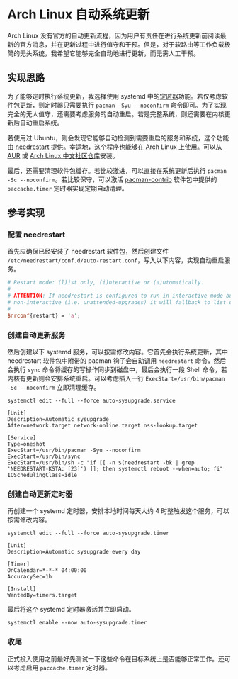 # Arch Linux 自动系统更新

Arch Linux 没有官方的自动更新流程，因为用户有责任在进行系统更新前阅读最新的官方消息，并在更新过程中进行值守和干预。但是，对于软路由等工作负载极简的无头系统，我希望它能够完全自动地进行更新，而无需人工干预。

## 实现思路

为了能够定时执行系统更新，我选择使用 systemd 中的[定时器](https://wiki.archlinuxcn.org/wiki/Systemd/%E5%AE%9A%E6%97%B6%E5%99%A8)功能。若仅考虑软件包更新，则定时器只需要执行 `pacman -Syu --noconfirm` 命令即可。为了实现完全的无人值守，还需要考虑服务的自动重启。若是完整系统，则还需要在内核更新后自动重启系统。

若使用过 Ubuntu，则会发现它能够自动检测到需要重启的服务和系统，这个功能由 [needrestart](https://github.com/liske/needrestart) 提供。幸运地，这个程序也能够在 Arch Linux 上使用。可以从 [AUR](https://aur.archlinux.org/) 或 [Arch Linux 中文社区仓库](https://www.archlinuxcn.org/archlinux-cn-repo-and-mirror/)安装。

最后，还需要清理软件包缓存。若比较激进，可以直接在系统更新后执行 `pacman -Sc --noconfirm`。若比较保守，可以激活 [pacman-contrib](https://archlinux.org/packages/extra/x86_64/pacman-contrib/) 软件包中提供的 `paccache.timer` 定时器实现定期自动清理。

## 参考实现

### 配置 needrestart

首先应确保已经安装了 needrestart 软件包，然后创建文件 `/etc/needrestart/conf.d/auto-restart.conf`，写入以下内容，实现自动重启服务。

```perl
# Restart mode: (l)ist only, (i)nteractive or (a)utomatically.
#
# ATTENTION: If needrestart is configured to run in interactive mode but is run
# non-interactive (i.e. unattended-upgrades) it will fallback to list only mode.
#
$nrconf{restart} = 'a';
```

### 创建自动更新服务

然后创建以下 systemd 服务，可以按需修改内容。它首先会执行系统更新，其中 needrestart 软件包中附带的 pacman 钩子会自动调用 `needrestart` 命令，然后会执行 `sync` 命令将缓存的写操作同步到磁盘中，最后会执行一段 Shell 命令，若内核有更新则会安排系统重启。可以考虑插入一行 `ExecStart=/usr/bin/pacman -Sc --noconfirm` 立即清理缓存。

```shell
systemctl edit --full --force auto-sysupgrade.service
```

```systemd
[Unit]
Description=Automatic sysupgrade
After=network.target network-online.target nss-lookup.target

[Service]
Type=oneshot
ExecStart=/usr/bin/pacman -Syu --noconfirm
ExecStart=/usr/bin/sync
ExecStart=/usr/bin/sh -c "if [[ -n $(needrestart -bk | grep 'NEEDRESTART-KSTA: [23]') ]]; then systemctl reboot --when=auto; fi"
IOSchedulingClass=idle
```

### 创建自动更新定时器

再创建一个 systemd 定时器，安排本地时间每天大约 4 时整触发这个服务，可以按需修改内容。

```shell
systemctl edit --full --force auto-sysupgrade.timer
```

```systemd
[Unit]
Description=Automatic sysupgrade every day

[Timer]
OnCalendar=*-*-* 04:00:00
AccuracySec=1h

[Install]
WantedBy=timers.target
```

最后将这个 systemd 定时器激活并立即启动。

```shell
systemctl enable --now auto-sysupgrade.timer
```

### 收尾

正式投入使用之前最好先测试一下这些命令在目标系统上是否能够正常工作。还可以考虑启用 `paccache.timer` 定时器。
